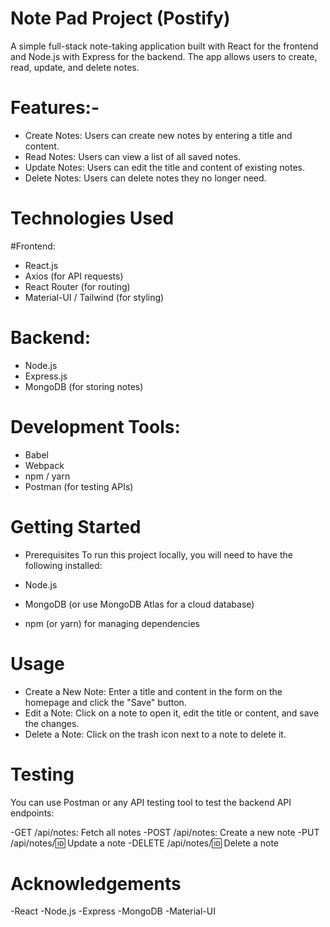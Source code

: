 # Note Pad Project (Postify)
A simple full-stack note-taking application built with React for the frontend and Node.js with Express for the backend. The app allows users to create, read, update, and delete notes.

# Features:-
- Create Notes: Users can create new notes by entering a title and content.
- Read Notes: Users can view a list of all saved notes.
- Update Notes: Users can edit the title and content of existing notes.
- Delete Notes: Users can delete notes they no longer need.

# Technologies Used
#Frontend:
- React.js
- Axios (for API requests)
- React Router (for routing)
- Material-UI / Tailwind (for styling)

# Backend:
- Node.js
- Express.js
- MongoDB (for storing notes)

# Development Tools:
- Babel
- Webpack
- npm / yarn
- Postman (for testing APIs)

# Getting Started
- Prerequisites
To run this project locally, you will need to have the following installed:

- Node.js
- MongoDB (or use MongoDB Atlas for a cloud database)
- npm (or yarn) for managing dependencies

# Usage
- Create a New Note: Enter a title and content in the form on the homepage and click the "Save" button.
- Edit a Note: Click on a note to open it, edit the title or content, and save the changes.
- Delete a Note: Click on the trash icon next to a note to delete it.

# Testing
You can use Postman or any API testing tool to test the backend API endpoints:

-GET /api/notes: Fetch all notes
-POST /api/notes: Create a new note
-PUT /api/notes/:id: Update a note
-DELETE /api/notes/:id: Delete a note

# Acknowledgements
-React
-Node.js
-Express
-MongoDB
-Material-UI

